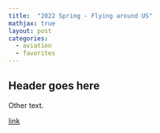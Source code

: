 ```yaml
---
title:  "2022 Spring - Flying around US"
mathjax: true
layout: post
categories: 
  - aviation
  - favorites
---
```

## Header goes here

Other text. 

[link](https://www.youtube.com/channel/UC5NMESRUXEIpoi5GzGiHEDA)
